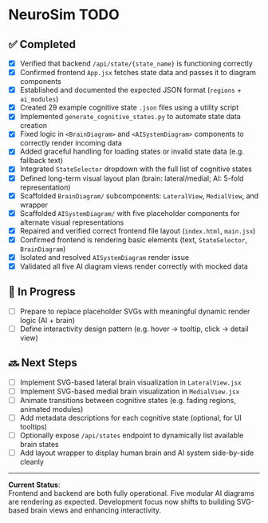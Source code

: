 # NeuroSim TODO

## ✅ Completed
- [x] Verified that backend `/api/state/{state_name}` is functioning correctly
- [x] Confirmed frontend `App.jsx` fetches state data and passes it to diagram components
- [x] Established and documented the expected JSON format (`regions` + `ai_modules`)
- [x] Created 29 example cognitive state `.json` files using a utility script
- [x] Implemented `generate_cognitive_states.py` to automate state data creation
- [x] Fixed logic in `<BrainDiagram>` and `<AISystemDiagram>` components to correctly render incoming data
- [x] Added graceful handling for loading states or invalid state data (e.g. fallback text)
- [x] Integrated `StateSelector` dropdown with the full list of cognitive states
- [x] Defined long-term visual layout plan (brain: lateral/medial; AI: 5-fold representation)
- [x] Scaffolded `BrainDiagram/` subcomponents: `LateralView`, `MedialView`, and wrapper
- [x] Scaffolded `AISystemDiagram/` with five placeholder components for alternate visual representations
- [x] Repaired and verified correct frontend file layout (`index.html`, `main.jsx`)
- [x] Confirmed frontend is rendering basic elements (text, `StateSelector`, `BrainDiagram`)
- [x] Isolated and resolved `AISystemDiagram` render issue
- [x] Validated all five AI diagram views render correctly with mocked data

## 🔧 In Progress
- [ ] Prepare to replace placeholder SVGs with meaningful dynamic render logic (AI + brain)
- [ ] Define interactivity design pattern (e.g. hover → tooltip, click → detail view)

## 🔜 Next Steps
- [ ] Implement SVG-based lateral brain visualization in `LateralView.jsx`
- [ ] Implement SVG-based medial brain visualization in `MedialView.jsx`
- [ ] Animate transitions between cognitive states (e.g. fading regions, animated modules)
- [ ] Add metadata descriptions for each cognitive state (optional, for UI tooltips)
- [ ] Optionally expose `/api/states` endpoint to dynamically list available brain states
- [ ] Add layout wrapper to display human brain and AI system side-by-side cleanly

---

**Current Status**:  
Frontend and backend are both fully operational. Five modular AI diagrams are rendering as expected. Development focus now shifts to building SVG-based brain views and enhancing interactivity.

